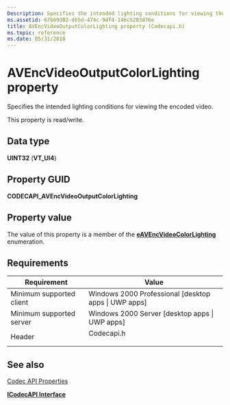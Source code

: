 ```yaml
---
Description: Specifies the intended lighting conditions for viewing the encoded video.
ms.assetid: 67b69d02-db5d-474c-9df4-146c5283d76e
title: AVEncVideoOutputColorLighting property (Codecapi.h)
ms.topic: reference
ms.date: 05/31/2018
---
```


# AVEncVideoOutputColorLighting property

Specifies the intended lighting conditions for viewing the encoded video.

This property is read/write.

## Data type

**UINT32** (**VT\_UI4**)

## Property GUID

**CODECAPI\_AVEncVideoOutputColorLighting**

## Property value

The value of this property is a member of the [**eAVEncVideoColorLighting**](/windows/desktop/api/codecapi/ne-codecapi-eavencvideocolorlighting) enumeration.

## Requirements



| Requirement | Value |
|-------------------------------------|---------------------------------------------------------------------------------------|
| Minimum supported client<br/> | Windows 2000 Professional \[desktop apps \| UWP apps\]<br/>                     |
| Minimum supported server<br/> | Windows 2000 Server \[desktop apps \| UWP apps\]<br/>                           |
| Header<br/>                   | <dl> <dt>Codecapi.h</dt> </dl> |



## See also

<dl> <dt>

[Codec API Properties](codec-api-properties.md)
</dt> <dt>

[**ICodecAPI Interface**](/windows/desktop/api/Strmif/nn-strmif-icodecapi)
</dt> </dl>

 

 




